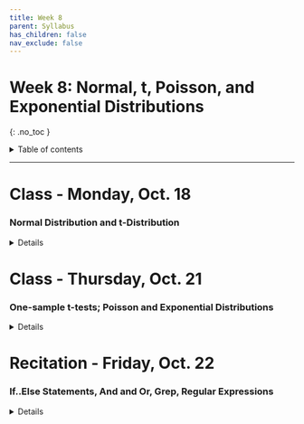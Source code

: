 ```yaml
---
title: Week 8
parent: Syllabus
has_children: false
nav_exclude: false
---
```


# Week 8: Normal, t, Poisson, and Exponential Distributions
{: .no_toc }

<details closed markdown="block">
  <summary>
    Table of contents
  </summary>
  {: .text-delta }
1. TOC
{:toc}
</details>

---

<!-- ########################################################################### -->

# Class - Monday, Oct. 18

### Normal Distribution and t-Distribution

<details closed markdown="block">
  <summary>Details</summary>

  + [**Class notes: Normal distribution**](Class1/W8.C1-Notes-Normal-Distribution.html){:target="blank"}

</details>

<!-- ########################################################################### -->

<!-- ########################################################################### -->

# Class - Thursday, Oct. 21

### One-sample t-tests; Poisson and Exponential Distributions

<details closed markdown="block">
  <summary>Details</summary>

+ **t-tests**: [**Exercise** (zipped RMD)](Class2/W8.C2-Exercise_t-tests.Rmd.zip)

+ **Poisson and Exponential**
  + [**Class notes**](Class2/W8.C2-Notes-Poisson_Exponential.html){:target="blank"}
  + [**Exercise** (zipped RMD)](Class2/W8.C2-Exercise_Exp_Pois.Rmd.zip)

</details>

<!-- ########################################################################### -->

<!-- ########################################################################### -->

# Recitation - Friday, Oct. 22

### If..Else Statements, And and Or, Grep, Regular Expressions

<details closed markdown="block">
  <summary>Details</summary>

+ [**Data**](Recitation/Data_Cortex_Nuclear_trimmed.csv)
  + [**Final code**](Recitation/W8.R1_Exercise_IfElseAndOrGrep.R.zip)

[More on Regular Expressions](https://rstudio-pubs-static.s3.amazonaws.com/74603_76cd14d5983f47408fdf0b323550b846.html){:target="blank"}

</details>

<!-- ########################################################################### -->
